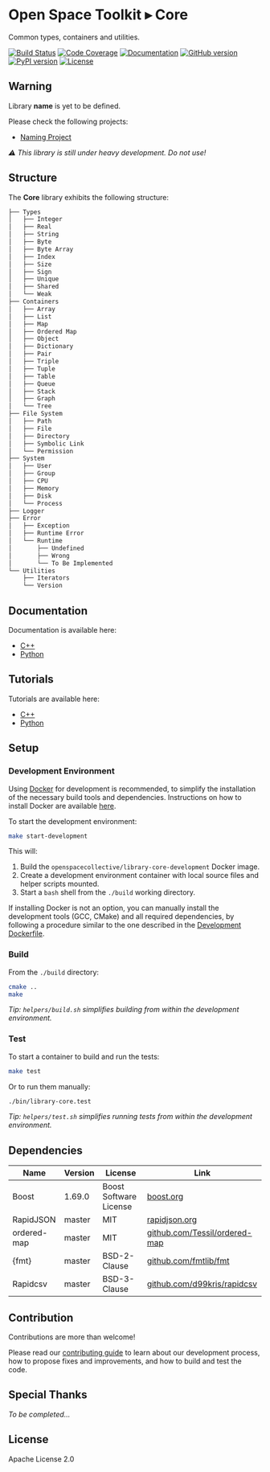 # Open Space Toolkit ▸ Core

Common types, containers and utilities.

[![Build Status](https://travis-ci.com/open-space-collective/library-core.svg?branch=master)](https://travis-ci.com/open-space-collective/library-core)
[![Code Coverage](https://codecov.io/gh/open-space-collective/library-core/branch/master/graph/badge.svg)](https://codecov.io/gh/open-space-collective/library-core)
[![Documentation](https://img.shields.io/readthedocs/pip/stable.svg)](https://open-space-collective.github.io/library-core)
[![GitHub version](https://badge.fury.io/gh/open-space-collective%2Flibrary-core.svg)](https://badge.fury.io/gh/open-space-collective%2Flibrary-core)
[![PyPI version](https://badge.fury.io/py/LibraryCorePy.svg)](https://badge.fury.io/py/LibraryCorePy)
[![License](https://img.shields.io/badge/License-Apache%202.0-blue.svg)](https://opensource.org/licenses/Apache-2.0)

## Warning

Library **name** is yet to be defined.

Please check the following projects:

- [Naming Project](https://github.com/orgs/open-space-collective/projects/1)

*⚠ This library is still under heavy development. Do not use!*

## Structure

The **Core** library exhibits the following structure:

```txt
├── Types
│   ├── Integer
│   ├── Real
│   ├── String
│   ├── Byte
│   ├── Byte Array
│   ├── Index
│   ├── Size
│   ├── Sign
│   ├── Unique
│   ├── Shared
│   └── Weak
├── Containers
│   ├── Array
│   ├── List
│   ├── Map
│   ├── Ordered Map
│   ├── Object
│   ├── Dictionary
│   ├── Pair
│   ├── Triple
│   ├── Tuple
│   ├── Table
│   ├── Queue
│   ├── Stack
│   ├── Graph
│   └── Tree
├── File System
│   ├── Path
│   ├── File
│   ├── Directory
│   ├── Symbolic Link
│   └── Permission
├── System
│   ├── User
│   ├── Group
│   ├── CPU
│   ├── Memory
│   ├── Disk
│   └── Process
├── Logger
├── Error
│   ├── Exception
│   ├── Runtime Error
│   └── Runtime
│       ├── Undefined
│       ├── Wrong
│       └── To Be Implemented
└── Utilities
    ├── Iterators
    └── Version
```

## Documentation

Documentation is available here:

- [C++](https://open-space-collective.github.io/library-core)
- [Python](./bindings/python/docs)

## Tutorials

Tutorials are available here:

- [C++](./tutorials/cpp)
- [Python](./tutorials/python)

## Setup

### Development Environment

Using [Docker](https://www.docker.com) for development is recommended, to simplify the installation of the necessary build tools and dependencies.
Instructions on how to install Docker are available [here](https://docs.docker.com/install/).

To start the development environment:

```bash
make start-development
```

This will:

1. Build the `openspacecollective/library-core-development` Docker image.
2. Create a development environment container with local source files and helper scripts mounted.
3. Start a `bash` shell from the `./build` working directory.

If installing Docker is not an option, you can manually install the development tools (GCC, CMake) and all required dependencies,
by following a procedure similar to the one described in the [Development Dockerfile](./docker/development/Dockerfile).

### Build

From the `./build` directory:

```bash
cmake ..
make
```

*Tip: `helpers/build.sh` simplifies building from within the development environment.*

### Test

To start a container to build and run the tests:

```bash
make test
```

Or to run them manually:

```bash
./bin/library-core.test
```

*Tip: `helpers/test.sh` simplifies running tests from within the development environment.*

## Dependencies

| Name                | Version | License                | Link                                                                                               |
|---------------------|---------|------------------------|----------------------------------------------------------------------------------------------------|
| Boost               | 1.69.0  | Boost Software License | [boost.org](https://www.boost.org)                                                                 |
| RapidJSON           | master  | MIT                    | [rapidjson.org](http://rapidjson.org)                                                              |
| ordered-map         | master  | MIT                    | [github.com/Tessil/ordered-map](https://github.com/Tessil/ordered-map)                             |
| {fmt}               | master  | BSD-2-Clause           | [github.com/fmtlib/fmt](https://github.com/fmtlib/fmt)                                             |
| Rapidcsv            | master  | BSD-3-Clause           | [github.com/d99kris/rapidcsv](https://github.com/d99kris/rapidcsv)                                 |

## Contribution

Contributions are more than welcome!

Please read our [contributing guide](CONTRIBUTING.md) to learn about our development process, how to propose fixes and improvements, and how to build and test the code.

## Special Thanks

*To be completed...*

## License

Apache License 2.0
